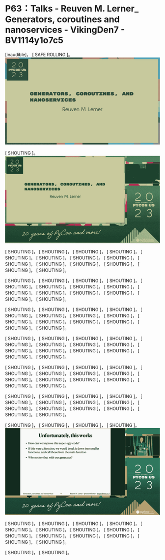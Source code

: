 # P63：Talks - Reuven M. Lerner_ Generators, coroutines and nanoservices - VikingDen7 - BV1114y1o7c5

 [inaudible]， [ SAFE ROLLING ]。
![](img/247edc32e6dbd26bcc3acbc43868145c_1.png)

 [ SHOUTING ]。
![](img/247edc32e6dbd26bcc3acbc43868145c_3.png)

 [ SHOUTING ]， [ SHOUTING ]， [ SHOUTING ]， [ SHOUTING ]， [ SHOUTING ]， [ SHOUTING ]， [ SHOUTING ]。 [ SHOUTING ]， [ SHOUTING ]， [ SHOUTING ]， [ SHOUTING ]， [ SHOUTING ]， [ SHOUTING ]， [ SHOUTING ]。

 [ SHOUTING ]， [ SHOUTING ]， [ SHOUTING ]， [ SHOUTING ]， [ SHOUTING ]， [ SHOUTING ]， [ SHOUTING ]。 [ SHOUTING ]， [ SHOUTING ]， [ SHOUTING ]， [ SHOUTING ]， [ SHOUTING ]， [ SHOUTING ]， [ SHOUTING ]。

 [ SHOUTING ]， [ SHOUTING ]， [ SHOUTING ]， [ SHOUTING ]， [ SHOUTING ]， [ SHOUTING ]， [ SHOUTING ]。 [ SHOUTING ]， [ SHOUTING ]， [ SHOUTING ]， [ SHOUTING ]， [ SHOUTING ]， [ SHOUTING ]， [ SHOUTING ]。

 [ SHOUTING ]， [ SHOUTING ]， [ SHOUTING ]， [ SHOUTING ]， [ SHOUTING ]， [ SHOUTING ]， [ SHOUTING ]。 [ SHOUTING ]， [ SHOUTING ]， [ SHOUTING ]， [ SHOUTING ]， [ SHOUTING ]， [ SHOUTING ]， [ SHOUTING ]。

 [ SHOUTING ]， [ SHOUTING ]， [ SHOUTING ]， [ SHOUTING ]， [ SHOUTING ]， [ SHOUTING ]， [ SHOUTING ]。 [ SHOUTING ]， [ SHOUTING ]， [ SHOUTING ]， [ SHOUTING ]， [ SHOUTING ]， [ SHOUTING ]， [ SHOUTING ]。

 [ SHOUTING ]， [ SHOUTING ]， [ SHOUTING ]， [ SHOUTING ]， [ SHOUTING ]， [ SHOUTING ]， [ SHOUTING ]。 [ SHOUTING ]， [ SHOUTING ]， [ SHOUTING ]， [ SHOUTING ]， [ SHOUTING ]， [ SHOUTING ]， [ SHOUTING ]。

 [ SHOUTING ]， [ SHOUTING ]， [ SHOUTING ]， [ SHOUTING ]。
![](img/247edc32e6dbd26bcc3acbc43868145c_5.png)

 [ SHOUTING ]， [ SHOUTING ]， [ SHOUTING ]， [ SHOUTING ]， [ SHOUTING ]， [ SHOUTING ]， [ SHOUTING ]。 [ SHOUTING ]， [ SHOUTING ]， [ SHOUTING ]， [ SHOUTING ]， [ SHOUTING ]， [ SHOUTING ]， [ SHOUTING ]。

 [ SHOUTING ]， [ SHOUTING ]。